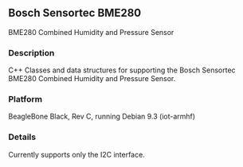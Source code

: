 ## Bosch Sensortec BME280
BME280 Combined Humidity and Pressure Sensor
### Description
C++ Classes and data structures for supporting the Bosch Sensortec BME280 Combined Humidity and Pressure Sensor.
### Platform
BeagleBone Black, Rev C, running Debian 9.3 (iot-armhf)
### Details
Currently supports only the I2C interface.
